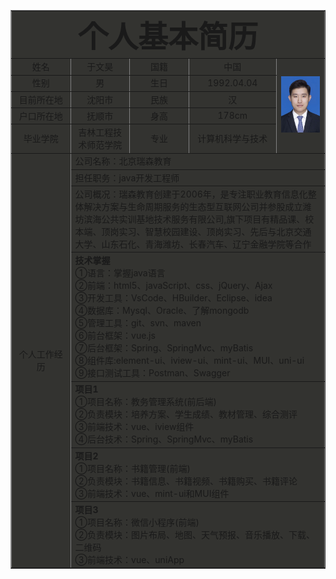 <html>
<head>
    <meta charset="UTF-8">
    <title>个人简历</title>
</head>
<body>
    <table style="width:100%" border="1" cellpadding="0" cellspacing="3" align="center" bgcolor="#33333">
    <tr align="center" >
    <td align="center" colspan="5">
    <font size="13"><b>个人基本简历</b></font>
    </td>
    </tr>
    <tr align="center">
    <td width="150">姓名</td>
    <td width="200">于文昊</td>
    <td width="150">国籍</td>
    <td width="200">中国</td>
    <td width="200" rowspan="5"><img src="./yuwenhao.png"></td>
    </tr>
    <tr align="center">
    <td width="225">性别</td>
    <td width="225">男</td>
    <td width="225">生日</td>
    <td width="225">1992.04.04</td>
    </tr>
    <tr align="center">
    <td>目前所在地</td>
    <td>沈阳市</td>
    <td>民族</td>
    <td>汉</td>
    </tr>
    <tr align="center">
    <td>户口所在地</td>
    <td>抚顺市</td>
    <td>身高</td>
    <td>178cm</td>
    </tr>
    <tr align="center">
    <td>毕业学院</td>
    <td>吉林工程技术师范学院</td>
    <td>专业</td>
    <td>计算机科学与技术</td>
    </tr>
    <tr align="center">
      <td rowspan ="9" align="middle">个人工作经历</td>
      <td colspan="4" align="left">公司名称：北京瑞森教育</td>
    </tr>
    <tr>
      <td colspan="4">担任职务：java开发工程师</td>
    </tr>
    <tr>
      <td colspan="4">公司概况：瑞森教育创建于2006年，是专注职业教育信息化整体解决方案与生命周期服务的生态型互联网公司并参股成立潍坊滨海公共实训基地技术服务有限公司,旗下项目有精品课、校本端、顶岗实习、智慧校园建设、顶岗实习、先后与北京交通大学、山东石化、青海潍坊、长春汽车、辽宁金融学院等合作</td>
    </tr>
    <tr>
      <td colspan="4"><strong>技术掌握</strong> <br/>
                      ①语言：掌握java语言 <br/>
                      ②前端：html5、javaScript、css、jQuery、Ajax <br/>
                      ③开发工具：VsCode、HBuilder、Eclipse、idea <br/>
                      ④数据库：Mysql、Oracle、了解mongodb <br/>
                      ⑤管理工具：git、svn、maven <br/>
                      ⑥前台框架：vue.js <br/>
                      ⑦后台框架：Spring、SpringMvc、myBatis <br/>
                      ⑧组件库:element-ui、iview-ui、mint-ui、MUI、uni-ui <br/>
                      ⑨接口测试工具：Postman、Swagger
        </td>
    </tr>
    <tr>
      <td colspan="4"><strong>项目1</strong> <br/>
                      ①项目名称：教务管理系统(前后端) <br/>
                      ②负责模块：培养方案、学生成绩、教材管理、综合测评 <br/>
                      ③前端技术：vue、iview组件<br/>
                      ④后台技术：Spring、SpringMvc、myBatis<br/>
        </td>
    </tr>
    <tr>
      <td colspan="4"><strong>项目2</strong> <br/>
                      ①项目名称：书籍管理(前端) <br/>
                      ②负责模块：书籍信息、书籍视频、书籍购买、书籍评论 <br/>
                      ③前端技术：vue、mint-ui和MUI组件<br/>
        </td>
    </tr>
    <tr>
      <td colspan="4"><strong>项目3</strong> <br/>
                      ①项目名称：微信小程序(前端) <br/>
                      ②负责模块：图片布局、地图、天气预报、音乐播放、下载、二维码 <br/>
                      ③前端技术：vue、uniApp<br/>
        </td>
    </tr>
  </table>
</body>
</html>
